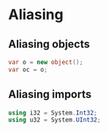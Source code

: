# Aliasing


## Aliasing objects

```cs
var o = new object();
var oc = o;
```



## Aliasing imports

```cs
using i32 = System.Int32;
using u32 = System.UInt32;
```

